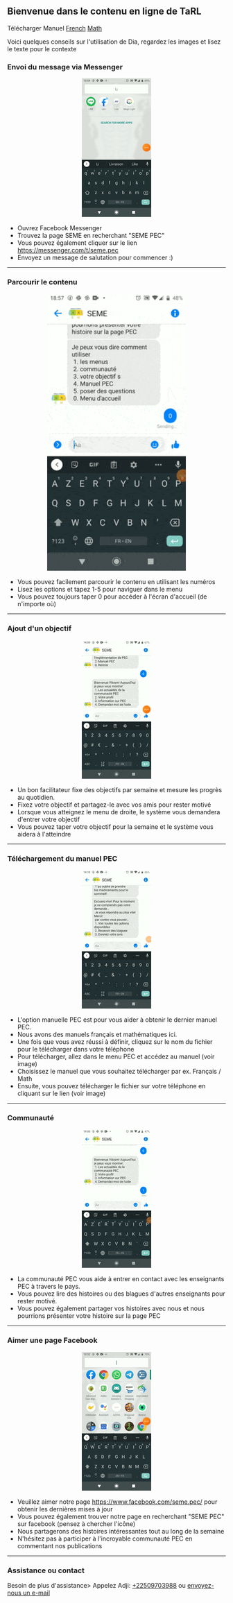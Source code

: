 ## Bienvenue dans le contenu en ligne de TaRL


Télécharger Manuel [French](french_manual.pdf)  [Math](math_manual.pdf)

Voici quelques conseils sur l'utilisation de Dia, regardez les images et lisez le texte pour le contexte

### Envoi du message via Messenger
<p align="center">
  <img src="2.sendmessage.gif" />
</p>
  
* Ouvrez Facebook Messenger
* Trouvez la page SEME en recherchant "SEME PEC"
* Vous pouvez également cliquer sur le lien https://messenger.com/t/seme.pec
* Envoyez un message de salutation pour commencer :)

---

### Parcourir le contenu
<p align="center">
  <img src="4.browse2.gif" width="320" />
</p>

* Vous pouvez facilement parcourir le contenu en utilisant les numéros
* Lisez les options et tapez 1-5 pour naviguer dans le menu
* Vous pouvez toujours taper 0 pour accéder à l'écran d'accueil (de n'importe où)

---
### Ajout d'un objectif
<p align="center">
  <img src="3.goals.gif" />
</p>

* Un bon facilitateur fixe des objectifs par semaine et mesure les progrès au quotidien.
* Fixez votre objectif et partagez-le avec vos amis pour rester motivé
* Lorsque vous atteignez le menu de droite, le système vous demandera d'entrer votre objectif
* Vous pouvez taper votre objectif pour la semaine et le système vous aidera à l'atteindre

---

### Téléchargement du manuel PEC
<p align="center">
  <img src="6.manuel.gif" />
</p>

* L'option manuelle PEC est pour vous aider à obtenir le dernier manuel PEC.
* Nous avons des manuels français et mathématiques ici.
* Une fois que vous avez réussi à définir, cliquez sur le nom du fichier pour le télécharger dans votre téléphone
* Pour télécharger, allez dans le menu PEC et accédez au manuel (voir image)
* Choisissez le manuel que vous souhaitez télécharger par ex. Français / Math
* Ensuite, vous pouvez télécharger le fichier sur votre téléphone en cliquant sur le lien (voir image)

---

### Communauté
<p align="center">
  <img src="5.community.gif" />
</p>

* La communauté PEC vous aide à entrer en contact avec les enseignants PEC à travers le pays.
* Vous pouvez lire des histoires ou des blagues d'autres enseignants pour rester motivé.
* Vous pouvez également partager vos histoires avec nous et nous pourrions présenter votre histoire sur la page PEC



---

### Aimer une page Facebook
<p align="center">
  <img src="1.like.gif" />
</p>

* Veuillez aimer notre page https://www.facebook.com/seme.pec/ pour obtenir les dernières mises à jour
* Vous pouvez également trouver notre page en recherchant "SEME PEC" sur facebook (pensez à chercher l'icône)
* Nous partagerons des histoires intéressantes tout au long de la semaine
* N'hésitez pas à participer à l'incroyable communauté PEC en commentant nos publications

---

<!---
### Partage de la photo de profil sur Facebook
Vos pages


### Fin de l'enquête
Le thème Cayman est destiné à permettre aux utilisateurs de Pages GitHub de créer rapidement et facilement leur premier (ou 100e) site Web. Le thème doit répondre à la grande majorité des besoins des utilisateurs dès la sortie de la boîte, en privilégiant la simplicité plutôt que la flexibilité, et offrir aux utilisateurs la possibilité d'accepter une complexité supplémentaire s'ils ont des besoins spécifiques ou souhaitent personnaliser davantage leur expérience. (comme l'ajout de CSS personnalisé ou la modification de la mise en page par défaut). Il devrait également avoir fière allure, mais cela va sans dire.


-->



### Assistance ou contact

Besoin de plus d'assistance> Appelez Adji: [+22509703988](tel:+22509703988) ou [envoyez-nous un e-mail](mailto:vkamath@andrew.cmu.edu?Subject=[SEME])
